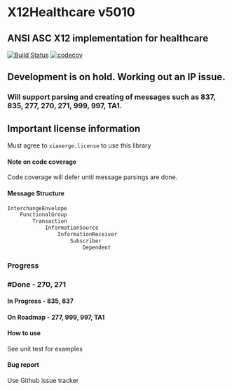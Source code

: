 # X12Healthcare v5010
## ANSI ASC X12 implementation for healthcare

[![Build Status](https://travis-ci.org/xiaoerge/X12Healthcare.svg?branch=master)](https://travis-ci.org/xiaoerge/X12Healthcare)
[![codecov](https://codecov.io/gh/xiaoerge/x12healthcare/branch/master/graph/badge.svg)](https://codecov.io/gh/xiaoerge/x12healthcare)

## Development is on hold. Working out an IP issue. 

### Will support parsing and creating of messages such as 837, 835, 277, 270, 271, 999, 997, TA1.

## Important license information
Must agree to `xiaoerge.license` to use this library

#### Note on code coverage
Code coverage will defer until message parsings are done.

#### Message Structure
```python
InterchangeEnvelope
    FunctionalGroup
        Transaction
            InformationSource
                InformationReceiver
                    Subscriber
                        Dependent
```

### Progress
### #Done - 270, 271
#### In Progress - 835, 837
#### On Roadmap - 277, 999, 997, TA1

#### How to use
See unit test for examples

#### Bug report
Use Github issue tracker
